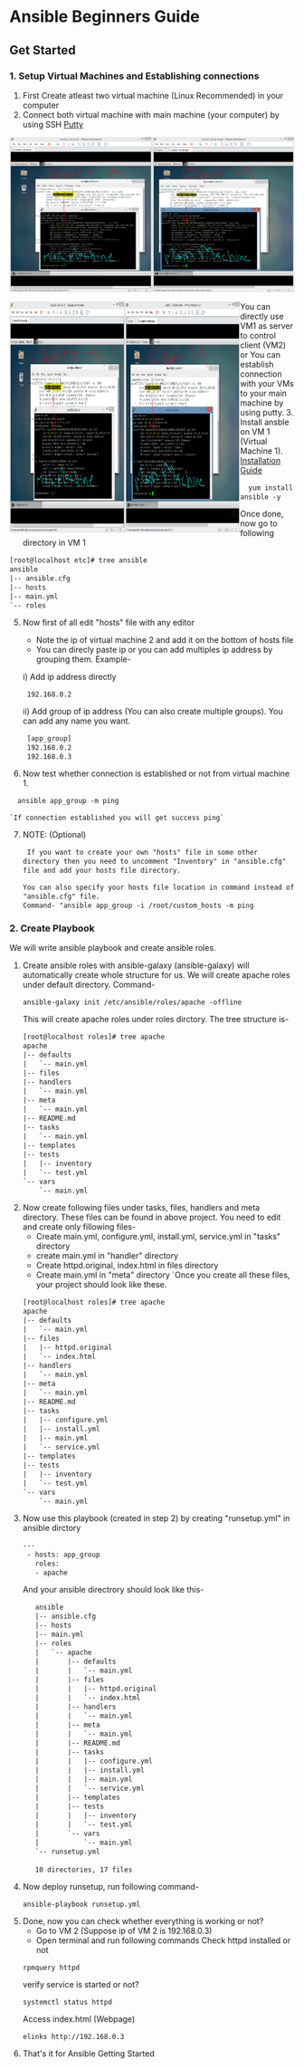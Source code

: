 # Ansible Beginners Guide

## Get Started

### 1. Setup Virtual Machines and Establishing connections
1. First Create atleast two virtual machine (Linux Recommended) in your computer
2. Connect both virtual machine with main machine (your computer) by using SSH [Putty](https://www.putty.org/)
  
  ![Image](https://github.com/Dipeshpal/Ansible-Beginners-Guide/blob/master/Raw%20Images/1.PNG)

 <a href="url"><img src="https://github.com/Dipeshpal/Ansible-Beginners-Guide/blob/master/Raw%20Images/1.PNG" align="left" height="408" width="408" ></a>
  
  You can directly use VM1 as server to control client (VM2) or You can establish connection with your VMs to your main machine by using putty.
3. Install ansble on VM 1 (Virtual Machine 1). [Installation Guide](https://www.edureka.co/blog/install-ansible/)
  ```
    yum install ansible -y
  ```
4. Once done, now go to following directory in VM 1
```
[root@localhost etc]# tree ansible
ansible
|-- ansible.cfg
|-- hosts
|-- main.yml
`-- roles

```
5. Now first of all edit "hosts" file with any editor
   * Note the ip of virtual machine 2 and add it on the bottom of hosts file
   * You can direcly paste ip or you can add multiples ip address by grouping them. Example-
   
   i) Add ip address directly
   ```
    192.168.0.2
   ```
   ii) Add group of ip address (You can also create multiple groups). You can add any name you want.
   ```
    [app_group]
    192.168.0.2
    192.168.0.3
   ```
5. Now test whether connection is established or not from virtual machine 1.
  ```
    ansible app_group -m ping
  ```
    `If connection established you will get success ping`
7. NOTE: (Optional)
   ```
    If you want to create your own "hosts" file in some other directory then you need to uncomment "Inventory" in "ansible.cfg" file and add your hosts file directory.
   ```
   ```
   You can also specify your hosts file location in command instead of "ansible.cfg" file.
   Command- "ansible app_group -i /root/custom_hosts -m ping
   ```
### 2. Create Playbook
We will write ansible playbook and create ansible roles.
1. Create ansible roles with ansible-galaxy (ansible-galaxy) will automatically create whole structure for us.
We will create apache roles under default directory. Command-
    ```
    ansible-galaxy init /etc/ansible/roles/apache -offline
    ```
    This will create apache roles under roles dirctory. The tree structure is-
    ```
    [root@localhost roles]# tree apache
    apache
    |-- defaults
    |   `-- main.yml
    |-- files
    |-- handlers
    |   `-- main.yml
    |-- meta
    |   `-- main.yml
    |-- README.md
    |-- tasks
    |   `-- main.yml
    |-- templates
    |-- tests
    |   |-- inventory
    |   `-- test.yml
    `-- vars
        `-- main.yml
    ```
2. Now create following files under tasks, files, handlers and meta directory. These files can be found in above project. You need to edit and create only fillowing files-
   * Create main.yml, configure.yml, install.yml, service.yml in "tasks" directory
   * create main.yml in "handler" directory
   * Create httpd.original, index.html in files directory
   * Create main.yml in "meta" directory
   `Once you create all these files, your project should look like these.
    ```
    [root@localhost roles]# tree apache
    apache
    |-- defaults
    |   `-- main.yml
    |-- files
    |   |-- httpd.original
    |   `-- index.html
    |-- handlers
    |   `-- main.yml
    |-- meta
    |   `-- main.yml
    |-- README.md
    |-- tasks
    |   |-- configure.yml
    |   |-- install.yml
    |   |-- main.yml
    |   `-- service.yml
    |-- templates
    |-- tests
    |   |-- inventory
    |   `-- test.yml
    `-- vars
        `-- main.yml

    ```
3. Now use this playbook (created in step 2) by creating "runsetup.yml" in ansible dirctory
   ```
   ---
    - hosts: app_group
      roles:
      - apache
   ```
   And your ansible directrory should look like this-
   ```
      ansible
      |-- ansible.cfg
      |-- hosts
      |-- main.yml
      |-- roles
      |   `-- apache
      |       |-- defaults
      |       |   `-- main.yml
      |       |-- files
      |       |   |-- httpd.original
      |       |   `-- index.html
      |       |-- handlers
      |       |   `-- main.yml
      |       |-- meta
      |       |   `-- main.yml
      |       |-- README.md
      |       |-- tasks
      |       |   |-- configure.yml
      |       |   |-- install.yml
      |       |   |-- main.yml
      |       |   `-- service.yml
      |       |-- templates
      |       |-- tests
      |       |   |-- inventory
      |       |   `-- test.yml
      |       `-- vars
      |           `-- main.yml
      `-- runsetup.yml

      10 directories, 17 files
   ```
4. Now deploy runsetup, run following command-
   ```
   ansible-playbook runsetup.yml
   ```
5. Done, now you can check whether everything is working or not?
   * Go to VM 2 (Suppose ip of VM 2 is 192.168.0.3)
   * Open terminal and run following commands
   Check httpd installed or not
   ```
   rpmquery httpd
   ```
   verify service is started or not?
   ```
   systemctl status httpd
   ```
   Access index.html (Webpage)
   ```
   elinks http://192.168.0.3
   ```
5. That's it for Ansible Getting Started
